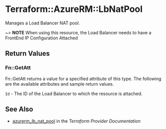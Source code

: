# Terraform::AzureRM::LbNatPool

Manages a Load Balancer NAT pool.

~> **NOTE** When using this resource, the Load Balancer needs to have a FrontEnd IP Configuration Attached

## Return Values

### Fn::GetAtt

Fn::GetAtt returns a value for a specified attribute of this type. The following are the available attributes and sample return values.

`Id` - The ID of the Load Balancer to which the resource is attached.

## See Also

* [azurerm_lb_nat_pool](https://www.terraform.io/docs/providers/azurerm/r/lb_nat_pool.html) in the _Terraform Provider Documentation_